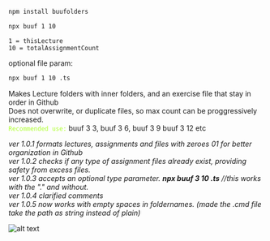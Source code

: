 ```bash
npm install buufolders
````
```bash
npx buuf 1 10
```
```
1 = thisLecture
10 = totalAssignmentCount
```
optional file param:

```bash
npx buuf 1 10 .ts
```

Makes Lecture folders with inner folders, and an exercise file that stay in order in Github  
Does not overwrite, or duplicate files, so max count can be proggressively increased.   
<code style="color : greenyellow">Recommended use:</code> buuf 3 3, buuf 3 6, buuf 3 9 buuf 3 12 etc  
  
*ver 1.0.1 formats lectures, assignments and files with zeroes 01 for better organization in Github*   
*ver 1.0.2 checks if any type of assignment files already exist, providing safety from excess files.*  
*ver 1.0.3 accepts an optional type parameter. **npx buuf 3 10 .ts** //this works with the "." and without.*  
*ver 1.0.4 clarified comments*  
*ver 1.0.5 now works with empty spaces in foldernames. (made the .cmd file take the path as string instead of plain)*

![alt text](https://raw.githubusercontent.com/opafin/Buutti_Bootcamp_Full_Stack/main/buufolders.png)
